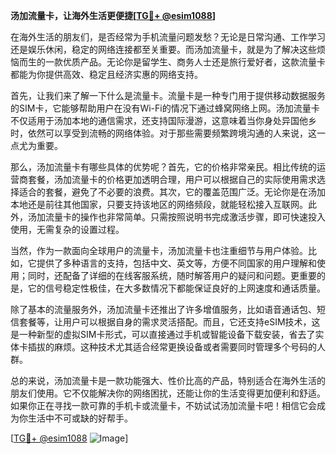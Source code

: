 **汤加流量卡，让海外生活更便捷[[TG💪+ @esim1088](https://t.me/s/esim1088)]**

在海外生活的朋友们，是否经常为手机流量问题发愁？无论是日常沟通、工作学习还是娱乐休闲，稳定的网络连接都至关重要。而汤加流量卡，就是为了解决这些烦恼而生的一款优质产品。无论你是留学生、商务人士还是旅行爱好者，这款流量卡都能为你提供高效、稳定且经济实惠的网络支持。

首先，让我们来了解一下什么是流量卡。流量卡是一种专门用于提供移动数据服务的SIM卡，它能够帮助用户在没有Wi-Fi的情况下通过蜂窝网络上网。汤加流量卡不仅适用于汤加本地的通信需求，还支持国际漫游，这意味着当你身处异国他乡时，依然可以享受到流畅的网络体验。对于那些需要频繁跨境沟通的人来说，这一点尤为重要。

那么，汤加流量卡有哪些具体的优势呢？首先，它的价格非常亲民。相比传统的运营商套餐，汤加流量卡的价格更加透明合理，用户可以根据自己的实际使用需求选择适合的套餐，避免了不必要的浪费。其次，它的覆盖范围广泛。无论你是在汤加本地还是前往其他国家，只要支持该地区的网络频段，就能轻松接入互联网。此外，汤加流量卡的操作也非常简单。只需按照说明书完成激活步骤，即可快速投入使用，无需复杂的设置过程。

当然，作为一款面向全球用户的流量卡，汤加流量卡也注重细节与用户体验。比如，它提供了多种语言的支持，包括中文、英文等，方便不同国家的用户理解和使用；同时，还配备了详细的在线客服系统，随时解答用户的疑问和问题。更重要的是，它的信号稳定性极佳，在大多数情况下都能保证良好的上网速度和通话质量。

除了基本的流量服务外，汤加流量卡还推出了许多增值服务，比如语音通话包、短信套餐等，让用户可以根据自身的需求灵活搭配。而且，它还支持eSIM技术，这是一种新型的虚拟SIM卡形式，可以直接通过手机或智能设备下载安装，省去了实体卡插拔的麻烦。这种技术尤其适合经常更换设备或者需要同时管理多个号码的人群。

总的来说，汤加流量卡是一款功能强大、性价比高的产品，特别适合在海外生活的朋友们使用。它不仅能解决你的网络困扰，还能让你的生活变得更加便利和舒适。如果你正在寻找一款可靠的手机卡或流量卡，不妨试试汤加流量卡吧！相信它会成为你生活中不可或缺的好帮手。

[[TG💪+ @esim1088](https://t.me/s/esim1088) ![Image](https://i.postimg.cc/4NQfJmqS/Snipaste-2025-05-13-00-14-12.png)]